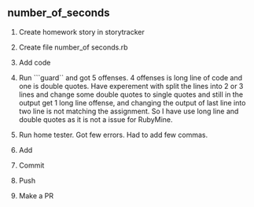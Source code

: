 number_of_seconds
---

1. Create homework story in storytracker

2. Create file number_of seconds.rb

3. Add code

4. Run ```guard`` and got 5 offenses. 4 offenses is long line of code and one is double quotes.
Have experement with split the lines into 2 or 3 lines and change some double quotes to single quotes and still in the output get 1 long line offense,
 and changing the output of last line into two line is not matching the assignment. 
 So I have use long line and double quotes as it is not a issue for RubyMine.
 
5. Run home tester. Got few errors. Had to add few commas.

6. Add

7. Commit

8. Push

9. Make a PR
